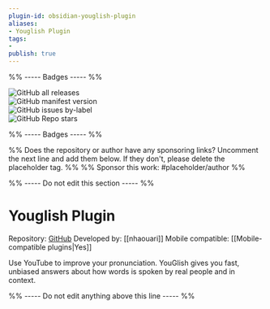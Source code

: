 ```yaml
---
plugin-id: obsidian-youglish-plugin
aliases:
- Youglish Plugin
tags: 
- 
publish: true
---
```


%% ----- Badges ----- %%

![GitHub all releases](https://img.shields.io/github/downloads/nhaouari/obsidian-youglish-plugin/total?color=573E7A&logo=github&style=for-the-badge)   
![GitHub manifest version](https://img.shields.io/github/manifest-json/v/nhaouari/obsidian-youglish-plugin?color=573E7A&logo=github&style=for-the-badge)   
![GitHub issues by-label](https://img.shields.io/github/issues/nhaouari/obsidian-youglish-plugin/help%20wanted?color=573E7A&logo=github&style=for-the-badge)   
![GitHub Repo stars](https://img.shields.io/github/stars/nhaouari/obsidian-youglish-plugin?color=573E7A&logo=github&style=for-the-badge)

%% ----- Badges ----- %%

%% Does the repository or author have any sponsoring links? Uncomment the next line and add them below. If they don't, please delete the placeholder tag. %%
%% Sponsor this work: #placeholder/author %%

%% ----- Do not edit this section ----- %%

# Youglish Plugin

Repository: [GitHub](https://github.com/nhaouari/obsidian-youglish-plugin)
Developed by: [[nhaouari]]
Mobile compatible: [[Mobile-compatible plugins|Yes]]

Use YouTube to improve your pronunciation. YouGlish gives you fast, unbiased answers about how words is spoken by real people and in context.

%% ----- Do not edit anything above this line ----- %% 
